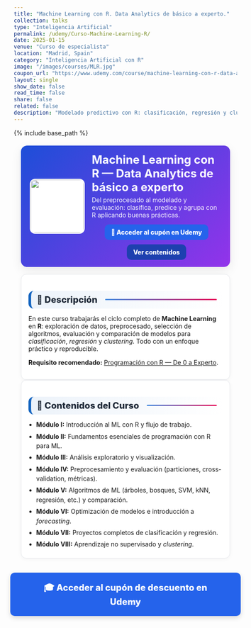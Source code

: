 ```yaml
---
title: "Machine Learning con R. Data Analytics de básico a experto."
collection: talks
type: "Inteligencia Artificial"
permalink: /udemy/Curso-Machine-Learning-R/
date: 2025-01-15
venue: "Curso de especialista"
location: "Madrid, Spain"
category: "Inteligencia Artificial con R"
image: "/images/courses/MLR.jpg"
coupon_url: "https://www.udemy.com/course/machine-learning-con-r-data-analytics/?couponCode=AGO_2025"
layout: single
show_date: false
read_time: false
share: false
related: false
description: "Modelado predictivo con R: clasificación, regresión y clustering. Domina el ciclo de Machine Learning end-to-end con proyectos prácticos."
---
```


{% include base_path %}

<!-- ✅ SEO básico -->
<link rel="canonical" href="{{ site.url }}{{ page.permalink }}">
<meta name="robots" content="index,follow">
<meta name="description" content="Curso de Machine Learning con R. Data Analytics de básico a experto: clasificación, regresión y clustering con proyectos reales.">

<!-- ✅ Open Graph / Twitter -->
<meta property="og:title" content="Machine Learning con R — Data Analytics de básico a experto">
<meta property="og:description" content="Aprende ML con R: preprocesado, modelado, evaluación y despliegue de modelos con proyectos reales.">
<meta property="og:type" content="website">
<meta property="og:url" content="{{ site.url }}{{ page.permalink }}">
<meta property="og:image" content="{{ site.url }}{{ page.image }}">
<meta property="og:image:width" content="1200"><meta property="og:image:height" content="630">

<meta name="twitter:card" content="summary_large_image">
<meta name="twitter:title" content="Machine Learning con R — Data Analytics de básico a experto">
<meta name="twitter:description" content="Domina clasificación, regresión y clustering en R con un enfoque práctico y guiado.">
<meta name="twitter:image" content="{{ site.url }}{{ page.image }}">

<!-- ✅ JSON-LD (Course + Offer) -->
<script type="application/ld+json">
{
  "@context":"https://schema.org",
  "@type":"Course",
  "name":"Machine Learning con R. Data Analytics de básico a experto.",
  "description":"Curso práctico de Machine Learning con R: clasificación, regresión y clustering con proyectos reales.",
  "provider":{"@type":"Organization","name":"Udemy","sameAs":"https://www.udemy.com"},
  "educationalCredentialAwarded":"Certificado de finalización",
  "inLanguage":"es",
  "url":"{{ page.coupon_url }}",
  "image":"{{ site.url }}{{ page.image }}",
  "isAccessibleForFree":false,
  "hasCourseInstance":{
    "@type":"CourseInstance",
    "name":"Machine Learning con R. Data Analytics de básico a experto.",
    "courseMode":"online",
    "courseWorkload":"PT10H",
    "inLanguage":"es",
    "startDate":"2025-01-01",
    "endDate":"2025-12-31",
    "eventAttendanceMode":"https://schema.org/OnlineEventAttendanceMode",
    "eventStatus":"https://schema.org/EventScheduled",
    "location":{"@type":"VirtualLocation","url":"https://www.udemy.com"},
    "organizer":{"@type":"Organization","name":"Udemy","url":"https://www.udemy.com"},
    "performer":{"@type":"Person","name":"Manuel Castillo-Cara","url":"https://www.manuelcastillo.eu/"},
    "offers":{
      "@type":"Offer",
      "url":"{{ page.coupon_url }}",
      "priceCurrency":"USD",
      "price":"12.00",
      "availability":"https://schema.org/InStock",
      "validFrom":"2025-04-01",
      "category":"Education"
    }
  }
}
</script>

<!-- 🎨 Estilos unificados -->
<style>
  :root{
    --ink:#1f2937; --muted:#6b7280; --bd:#e5e7eb; --soft:#f8fafc;
    --card:#ffffff; --brand:#1565c0;
    --cta:#2563eb; --cta-hover:#1d4ed8; --cta-soft:#eaf1ff;
  }
  .course-wrap{max-width:1050px;margin:0 auto;padding:0 1rem}

  /* HERO */
  .course-hero{
    display:flex; gap:1rem; align-items:center; flex-wrap:wrap;
    background:linear-gradient(135deg,#1d4ed8 0%, #9333ea 100%);
    color:#fff; border-radius:14px; padding:1rem 1.25rem; margin:1.25rem 0 1rem;
    box-shadow:0 8px 24px rgba(0,0,0,.08);
  }
  .course-hero img{width:120px;height:120px;object-fit:cover;border-radius:12px;background:#fff;border:2px solid rgba(255,255,255,.7)}
  .course-hero h1{font-size:1.6rem;margin:.1rem 0 .3rem;line-height:1.2}
  .course-hero p{margin:0;opacity:.95}
  .hero-actions{display:flex;justify-content:center;align-items:center;gap:.6rem;flex-wrap:wrap;margin-top:.8rem;text-align:center}

  /* Botones */
  .btn{display:inline-block;padding:.65em 1.05em;border-radius:10px;font-weight:800;text-decoration:none;border:0;cursor:pointer;transition:transform .06s ease,box-shadow .15s ease,background-color .15s ease}
  .btn:hover{transform:translateY(-1px);box-shadow:0 6px 16px rgba(0,0,0,.18)}
  .btn-primary{background:var(--cta);color:#fff !important}
  .btn-primary:hover{background:var(--cta-hover) !important}
  .btn-ghost{background:#1e40af;color:#fff !important;border:none}
  .btn-ghost:hover{background:#1e3a8a}

  /* Secciones */
  .section-title{
    display:flex;align-items:center;gap:.5rem;font-size:1.25rem;font-weight:800;color:var(--ink);
    background:linear-gradient(90deg, rgba(21,101,192,.08), #fff);
    border-left:6px solid var(--brand);border-radius:12px;padding:.5rem .8rem;margin:1.3rem 0 .8rem;
  }
  .section-title::after{content:"";flex:1;height:3px;margin-left:.6rem;background:linear-gradient(to right,#4a90e2,#e91e63);border-radius:2px}

  .card{background:var(--card);border:1px solid var(--bd);border-radius:12px;padding:1rem;box-shadow:0 2px 10px rgba(0,0,0,.04)}
  .list{margin:.35rem 0 0;padding-left:1.1rem}
  .list li{margin:.28rem 0;line-height:1.55}

  /* CTA inferior */
  .cta-center{display:flex;justify-content:center;margin:2rem 0}
  .cta-center .btn-primary{padding:1em 2.5em;font-size:1.25rem;min-width:clamp(260px,50vw,420px);text-align:center;box-shadow:0 4px 12px rgba(0,0,0,.15)}

  /* Ocultar meta del tema */
  .page__meta, .page__meta-title, .page__taxonomy, .page__date{display:none !important}
</style>

<div class="course-wrap">

  <!-- HERO -->
  <section class="course-hero">
    <img src="{{ page.image }}" alt="Curso Machine Learning con R">
    <div style="flex:1">
      <h1>Machine Learning con R — Data Analytics de básico a experto</h1>
      <p>Del preprocesado al modelado y evaluación: clasifica, predice y agrupa con R aplicando buenas prácticas.</p>
      <div class="hero-actions">
        <a class="btn btn-primary" href="{{ page.coupon_url }}" target="_blank" rel="noopener">🚀 Acceder al cupón en Udemy</a>
        <a class="btn btn-ghost" href="#contenido" rel="noopener">Ver contenidos</a>
      </div>
    </div>
  </section>

  <!-- DESCRIPCIÓN -->
  <div class="card">
    <h2 class="section-title">📘 Descripción</h2>
    <p>En este curso trabajarás el ciclo completo de <strong>Machine Learning</strong> en <strong>R</strong>: exploración de datos, preprocesado, selección de algoritmos, evaluación y comparación de modelos para <em>clasificación</em>, <em>regresión</em> y <em>clustering</em>. Todo con un enfoque práctico y reproducible.</p>
    <p><strong>Requisito recomendado:</strong> <a href="https://www.udemy.com/course/programacion-lenguaje-estadistico-r/?couponCode=AGO_2025" target="_blank" rel="noopener">Programación con R — De 0 a Experto</a>.</p>
  </div>

  <!-- CONTENIDOS -->
  <div class="card">
    <h2 id="contenido" class="section-title">🧭 Contenidos del Curso</h2>
    <ul class="list">
      <li><strong>Módulo I:</strong> Introducción al ML con R y flujo de trabajo.</li>
      <li><strong>Módulo II:</strong> Fundamentos esenciales de programación con R para ML.</li>
      <li><strong>Módulo III:</strong> Análisis exploratorio y visualización.</li>
      <li><strong>Módulo IV:</strong> Preprocesamiento y evaluación (particiones, cross-validation, métricas).</li>
      <li><strong>Módulo V:</strong> Algoritmos de ML (árboles, bosques, SVM, kNN, regresión, etc.) y comparación.</li>
      <li><strong>Módulo VI:</strong> Optimización de modelos e introducción a <em>forecasting</em>.</li>
      <li><strong>Módulo VII:</strong> Proyectos completos de clasificación y regresión.</li>
      <li><strong>Módulo VIII:</strong> Aprendizaje no supervisado y <em>clustering</em>.</li>
    </ul>
  </div>

  <!-- CTA inferior -->
  <div class="cta-center">
    <a class="btn btn-primary" href="{{ page.coupon_url }}" target="_blank" rel="noopener">🎓 Acceder al cupón de descuento en Udemy</a>
  </div>
</div>